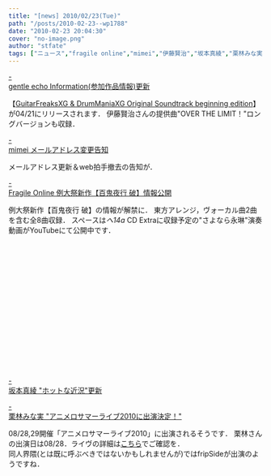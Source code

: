 ```yaml
---
title: "[news] 2010/02/23(Tue)"
path: "/posts/2010-02-23--wp1788"
date: "2010-02-23 20:04:30"
cover: "no-image.png"
author: "stfate"
tags: ["ニュース","fragile online","mimei","伊藤賢治","坂本真綾","栗林みな実"]
---
```


<style type="text/css">
<!--
p {white-space: pre-wrap};
-->
</style>

<a class="topics" href="http://www.gentleecho.net/info.html" target="_blank">- gentle echo Information(参加作品情報)更新</a>
<div class="news">【<a href="http://www.konamistyle.jp/sp/gfdmxg_st/" target="_blank">GuitarFreaksXG & DrumManiaXG Original Soundtrack beginning edition</a>】が04/21にリリースされます．
伊藤賢治さんの提供曲"OVER THE LIMIT！"ロングバージョンも収録．</div>

<a class="topics" href="http://totsu-kuni.net/" target="_blank">- mimei メールアドレス変更告知</a>
<div class="news">メールアドレス更新＆web拍手撤去の告知が．</div>

<a class="topics" href="http://www.shinsekai.co.uk/fragile/" target="_blank">- Fragile Online 例大祭新作【百鬼夜行 破】情報公開</a>
<div class="news">例大祭新作【百鬼夜行 破】の情報が解禁に．
東方アレンジ，ヴォーカル曲2曲を含む全8曲収録．
スペースは<em>へ14a</em>
CD Extraに収録予定の"さよなら永琳"演奏動画がYouTubeにて公開中です．
<object width="320" height="265"><param name="movie" value="http://www.youtube.com/v/ZDxSL3ybd-U&hl=ja_JP&fs=1&rel=0"></param><param name="allowFullScreen" value="true"></param><param name="allowscriptaccess" value="always"></param><embed src="http://www.youtube.com/v/ZDxSL3ybd-U&hl=ja_JP&fs=1&rel=0" type="application/x-shockwave-flash" allowscriptaccess="always" allowfullscreen="true" width="320" height="265"></embed></object></div>

<a class="topics" href="http://www.jvcmusic.co.jp/maaya/" target="_blank">- 坂本真綾 "ホットな近況"更新</a>
<div class="news"></div>

<a class="topics" href="http://kuribayashi-minami.jp/information/index.html" target="_blank">- 栗林みな実 "アニメロサマーライブ2010に出演決定！"</a>
<div class="news">08/28,29開催「アニメロサマーライブ2010」に出演されるそうです．
栗林さんの出演日は08/28．ライヴの詳細は<a href="http://pc.animelo.jp/evolution/" target="_blank">こちら</a>でご確認を．
<div id="talk">同人界隈(とは既に呼ぶべきではないかもしれませんが)ではfripSideが出演のようですね．</div></div>